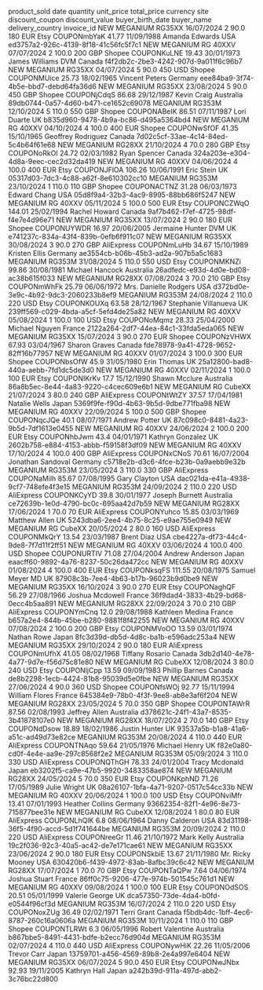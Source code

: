 product_sold	date	quantity	unit_price	total_price	currency	site	discount_coupon	discount_value	buyer_birth_date	buyer_name	delivery_country	invoice_id
NEW MEGANIUM RG35XX	16/07/2024	2	90.0	180	EUR	Etsy	COUPONmbYaK	41.77	11/09/1988	Amanda Edwards	USA	ed3757a2-926c-4139-8f18-41c56fc5f7c1
NEW MEGANIUM RG 40XXV	07/07/2024	2	100.0	200	GBP	Shopee	COUPONKuLNE	19.43	30/01/1973	James Williams DVM	Canada	f4f2db2c-2be3-4242-907d-9a011f6c96b7
NEW MEGANIUM RG35XX	04/07/2024	5	90.0	450	USD	Shopee	COUPONMUice	25.73	18/02/1965	Vincent Peters	Germany	eee84ba9-3f74-4b5e-bbd7-debd64fa36d6
NEW MEGANIUM RG35XX	23/08/2024	5	90.0	450	GBP	Shopee	COUPONjCdqS	86.68	29/12/1987	Kevin Craig	Australia	89db0744-0a57-4d60-b471-ce1652c69078
MEGANIUM RG353M	12/10/2024	5	110.0	550	GBP	Shopee	COUPONABeIK	86.51	07/11/1987	Lori Duarte	UK	b835d960-9478-4b9a-bc86-d495a5364bd4
NEW MEGANIUM RG 40XXV	04/10/2024	4	100.0	400	EUR	Shopee	COUPONwSfOF	41.35	15/10/1965	Geoffrey Rodriguez	Canada	7d02c5cf-33ae-4c14-84ed-5c4b64f61e68
NEW MEGANIUM RG28XX	21/10/2024	4	70.0	280	GBP	Etsy	COUPONoRkOI	24.72	02/03/1982	Ryan Spencer	Canada	324a203e-e304-4d8a-9eec-cec2d32da419
NEW MEGANIUM RG 40XXV	04/06/2024	4	100.0	400	EUR	Etsy	COUPONJFlOA	106.26	10/06/1991	Eric Stein	UK	05317d03-7dc3-4c88-a62f-8e610302cc10
MEGANIUM RG353M	23/10/2024	1	110.0	110	GBP	Shopee	COUPONACTNZ	31.28	06/03/1973	Edward Chang	USA	05d8f9a4-32b3-4ac9-8995-88bb686f5247
NEW MEGANIUM RG 40XXV	05/11/2024	5	100.0	500	EUR	Etsy	COUPONCZWqO	144.01	25/02/1994	Rachel Howard	Canada	9af7b462-f7ef-4725-98df-f4e7e4d96e71
NEW MEGANIUM RG35XX	13/07/2024	2	90.0	180	EUR	Shopee	COUPONUYWDR	16.97	20/06/2005	Jermaine Hunter DVM	UK	e741237c-834a-43f4-839b-0efb6f911c07
NEW MEGANIUM RG35XX	30/08/2024	3	90.0	270	GBP	AliExpress	COUPONmLuHb	34.67	15/10/1989	Kristen Ellis	Germany	ae3554cb-b06b-45b3-ad2a-907b5a5c1683
MEGANIUM RG353M	31/08/2024	5	110.0	550	USD	Etsy	COUPONMKNZi	99.86	30/08/1981	Michael Hancock	Australia	26adfedc-e93d-4d0e-bd08-ac38b615f033
NEW MEGANIUM RG28XX	07/08/2024	3	70.0	210	GBP	Etsy	COUPONmWhFk	25.79	06/06/1972	Mrs. Danielle Rodgers	USA	d372bd0e-3e9c-4b92-9dc3-2060233b8ef9
MEGANIUM RG353M	24/08/2024	2	110.0	220	USD	Etsy	COUPONKOUXq	63.58	28/12/1967	Stephanie Villanueva	UK	239ff569-c029-4bda-a5cf-5efd4de25a82
NEW MEGANIUM RG 40XXV	05/08/2024	1	100.0	100	USD	Etsy	COUPONoMqmz	28.33	25/04/2000	Michael Nguyen	France	2122a264-2df7-44ea-84c1-33fda5eda065
NEW MEGANIUM RG35XX	15/07/2024	3	90.0	270	EUR	Shopee	COUPONzVHWX	67.93	03/04/1967	Sharon Graves	Canada	fde78978-9a41-4728-9652-82ff16b77957
NEW MEGANIUM RG 40XXV	01/07/2024	3	100.0	300	EUR	Shopee	COUPONbsOfW	45.9	31/05/1980	Erin Thomas	UK	25a12800-bad8-440a-aebb-7fd1dc5de3d0
NEW MEGANIUM RG 40XXV	02/11/2024	1	100.0	100	EUR	Etsy	COUPONIKrKv	17.7	15/12/1990	Shawn Mcclure	Australia	86a8b5ec-8e44-4a83-9220-c4cec609e6b1
NEW MEGANIUM RG CubeXX	21/07/2024	3	80.0	240	GBP	AliExpress	COUPONtWtZY	37.57	17/04/1981	Natalie Wells	Japan	5369f9fe-f90d-4b63-9b5d-9dbe771fba98
NEW MEGANIUM RG 40XXV	22/09/2024	5	100.0	500	GBP	Shopee	COUPONqcJQe	40.1	08/07/1971	Andrew Potter	UK	87c098c0-8481-4a23-9b5d-7df1613e0455
NEW MEGANIUM RG 40XXV	24/06/2024	2	100.0	200	EUR	Etsy	COUPONhbJwm	43.4	04/01/1971	Kathryn Gonzalez	UK	2602b758-e884-4153-abbb-f59158f3df09
NEW MEGANIUM RG 40XXV	17/10/2024	4	100.0	400	GBP	AliExpress	COUPONxCNoS	70.61	16/07/2004	Jonathan Sandoval	Germany	c5718e2b-d3c6-4fce-b23b-0a9aebb9e32b
MEGANIUM RG353M	23/05/2024	3	110.0	330	GBP	AliExpress	COUPONaMilh	85.67	07/08/1995	Gary Clayton	USA	dac021da-e41a-4938-9cf7-748efe4f3e15
MEGANIUM RG353M	24/09/2024	2	110.0	220	USD	AliExpress	COUPONKCyYD	39.8	30/01/1977	Joseph Burnett	Australia	ce72639b-1e0d-4790-bc0c-695aa42d7b59
NEW MEGANIUM RG28XX	17/06/2024	1	70.0	70	EUR	AliExpress	COUPONYuhco	15.85	03/03/1969	Matthew Allen	UK	5243dba6-2ee4-4b75-8c25-e9ae755e0949
NEW MEGANIUM RG CubeXX	20/05/2024	2	80.0	160	USD	AliExpress	COUPONMkQrY	13.54	23/03/1987	Brent Diaz	USA	cbe4227a-df73-44c4-9de8-7f7d11f2ff51
NEW MEGANIUM RG 40XXV	03/06/2024	4	100.0	400	USD	Shopee	COUPONURTIV	71.08	27/04/2004	Andrew Anderson	Japan	eaacff60-9892-4a76-8237-50c26da472cc
NEW MEGANIUM RG 40XXV	01/08/2024	4	100.0	400	EUR	Etsy	COUPONksqFS	111.55	20/08/1975	Samuel Meyer MD	UK	87908c3b-7ee4-4b63-b17b-96023b9d0be9
NEW MEGANIUM RG35XX	16/10/2024	3	90.0	270	EUR	Etsy	COUPONaghQF	56.29	27/08/1966	Joshua Mcdowell	France	36f9dad4-3833-4b29-bd68-0ecc4b5aa891
NEW MEGANIUM RG28XX	22/09/2024	3	70.0	210	GBP	AliExpress	COUPONYmCnq	12.0	29/08/1988	Kathleen Medina	France	b657a2e4-844b-45be-b280-9881f8f42255
NEW MEGANIUM RG 40XXV	07/08/2024	2	100.0	200	GBP	Etsy	COUPONMVoOO	13.59	03/01/1974	Nathan Rowe	Japan	8fc3d39d-db5d-4d8c-ba1b-e596adc253a4
NEW MEGANIUM RG35XX	29/10/2024	2	90.0	180	EUR	AliExpress	COUPONmUfhX	41.05	08/02/1968	Tiffany Rosario	Canada	3db2d140-4e78-4a77-9d7e-f56d75c81e80
NEW MEGANIUM RG CubeXX	12/08/2024	3	80.0	240	USD	Etsy	COUPONljCpp	13.59	09/09/1983	Phillip Barnes	Canada	de8b2298-1ecb-4424-81b8-95039d5e0fbe
NEW MEGANIUM RG35XX	27/06/2024	4	90.0	360	USD	Shopee	COUPONfsWOj	92.77	15/11/1994	William Flores	France	645384e9-78b0-4f3f-9ee8-ab8e3af6f204
NEW MEGANIUM RG28XX	23/05/2024	5	70.0	350	GBP	Shopee	COUPONTAWrR	87.56	02/08/1993	Jeffrey Allen	Australia	d378621c-24f1-43a7-8535-3b41878107e0
NEW MEGANIUM RG28XX	18/07/2024	2	70.0	140	GBP	Etsy	COUPONdDsow	18.89	18/02/1986	Justin Hunter	UK	93537a5b-b1a8-41a6-a51c-ad49d73e82ce
MEGANIUM RG353M	20/08/2024	4	110.0	440	EUR	AliExpress	COUPONTNAqo	59.64	21/05/1976	Michael Henry	UK	f82e0a80-cd0f-4e4e-aa9e-297c8568f2e2
MEGANIUM RG353M	05/09/2024	3	110.0	330	USD	AliExpress	COUPONQThGH	78.33	24/01/2004	Tracy Mcdonald	Japan	eb3202f5-ca9e-47b5-9920-3483358ae874
NEW MEGANIUM RG28XX	24/05/2024	5	70.0	350	EUR	Etsy	COUPONKphND	71.26	17/05/1989	Julie Wright	UK	08a26107-1bfa-4a71-9207-0517c54cc33b
NEW MEGANIUM RG 40XXV	20/06/2024	1	100.0	100	USD	Etsy	COUPONviMfr	13.41	07/01/1993	Heather Collins	Germany	93662354-82f1-4e96-8e73-715877bee31e
NEW MEGANIUM RG CubeXX	12/08/2024	1	80.0	80	EUR	AliExpress	COUPONLhQlK	6.8	08/06/1964	Danny Calderon	USA	83d31198-36f5-4f90-accd-5d1f741644be
MEGANIUM RG353M	20/09/2024	2	110.0	220	USD	AliExpress	COUPONreeGr	11.46	21/10/1972	Mark Kelly	Australia	19c2f036-92c3-40a5-ac42-de7e171cae61
NEW MEGANIUM RG35XX	23/06/2024	2	90.0	180	EUR	Etsy	COUPONSkbiE	13.67	21/11/1980	Mr. Ricky Mooney	USA	630420b6-f439-4972-83ab-8afbc39c6c42
NEW MEGANIUM RG28XX	17/07/2024	1	70.0	70	GBP	Etsy	COUPONTaQPw	7.64	04/06/1974	Joshua Stuart	France	86ff0c75-9206-477e-974b-501545c761d1
NEW MEGANIUM RG 40XXV	09/08/2024	1	100.0	100	EUR	Etsy	COUPONOdSOS	20.51	05/01/1999	Valerie George	UK	dca57350-73de-4da4-b0fd-e0544f96cf3d
MEGANIUM RG353M	16/07/2024	2	110.0	220	USD	Etsy	COUPONoxZUg	36.49	02/02/1971	Terri Grant	Canada	f5bdb4dc-1bff-4ec6-8787-260c16a0606a
MEGANIUM RG353M	10/11/2024	1	110.0	110	GBP	Shopee	COUPONTLRWt	6.3	06/05/1996	Robert Valentine	Australia	b867bbe5-8491-4431-bdfe-b2ecc76d904d
MEGANIUM RG353M	02/07/2024	4	110.0	440	USD	AliExpress	COUPONywHiK	22.26	11/05/2006	Trevor Carr	Japan	13759701-a456-4569-89b8-2e4a997e6404
NEW MEGANIUM RG35XX	06/07/2024	5	90.0	450	EUR	Etsy	COUPONwJNbx	92.93	19/11/2005	Kathryn Hall	Japan	a242b39d-911a-497d-abb2-3c76bc22d800

